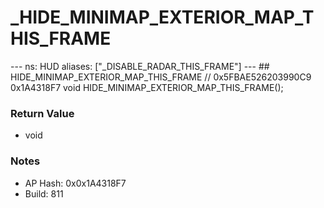 # _HIDE_MINIMAP_EXTERIOR_MAP_THIS_FRAME

--- ns: HUD aliases: ["_DISABLE_RADAR_THIS_FRAME"] --- ## HIDE_MINIMAP_EXTERIOR_MAP_THIS_FRAME  // 0x5FBAE526203990C9 0x1A4318F7 void HIDE_MINIMAP_EXTERIOR_MAP_THIS_FRAME();

### Return Value
* void

### Notes
* AP Hash: 0x0x1A4318F7
* Build: 811

